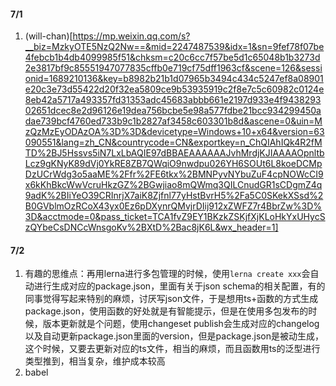 #### 7/1
1. (will-chan)[https://mp.weixin.qq.com/s?__biz=MzkyOTE5NzQ2Nw==&mid=2247487539&idx=1&sn=9fef78f07be4febcb1b4db4099985f51&chksm=c20c6cc7f57be5d1c65048b1b3273d2e3817bf9c85551947077835cffb0e719cf75dff1963cf&scene=126&sessionid=1689210136&key=b8982b21b1d07965b3494c434c5247ef8a08901e20c3e73d55422d20f32ea5809ce9b53935919c2f8e7c5c60982c0124e8eb42a5717a493357fd31353adc45683abbb661e2197d933e4f943829302651dcec8e2d96126e19dea756bcbe5e98a577fdbe21bcc934299450adae739bcf4760ed733b9c1b2827af3458c603301b8d&ascene=0&uin=MzQzMzEyODAzOA%3D%3D&devicetype=Windows+10+x64&version=63090551&lang=zh_CN&countrycode=CN&exportkey=n_ChQIAhIQk4R2fMTD%2BJ5Hssvs5iN7LxLbAQIE97dBBAEAAAAAAJvhMrdjKJIAAAAOpnltbLcz9gKNyK89dVj0YkRE8ZB7QWqiO9nwdpu026YH6SOUt6L8koeDCMpDzUCrWdg3o5aaME%2Ffr%2FE6tkx%2BMNPyvNYbuZuF4cpNOWcCI9x6kKhBkcWwVcruHkzGZ%2BGwjiao8mQWmq3QILCnudGR1sCDgmZ4q9adK%2BIiYeO39CRInrjX7aiK8Zjfnl77yHstBvrH5%2Fa5C0SKekXSsd%2B0GVblmOzRCoX43yx0Ez6pDXynrQMvjrDIij912xZWFZ7r4BbrZw%3D%3D&acctmode=0&pass_ticket=TCA1fvZ9EY1BKzkZSKjfXjKLoHkYxUHycSzQYbeCsDNCcWnsgoKv%2BXtD%2Bac8jK6L&wx_header=1]

#### 7/2
1. 有趣的思维点：再用lerna进行多包管理的时候，使用`lerna create xxx`会自动进行生成对应的package.json，里面有关于json schema的相关配置，有的同事觉得写起来特别的麻烦，讨厌写json文件，于是想用ts+函数的方式生成package.json，使用函数的好处就是有智能提示，但是在使用多包发布的时候，版本更新就是个问题，使用changeset publish会生成对应的changelog以及自动更新package.json里面的version，但是package.json是被动生成，这个时候，又要去更新对应的ts文件，相当的麻烦，而且函数用ts的泛型进行类型推到，相当复杂，维护成本较高
2. babel